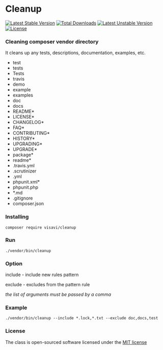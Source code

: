 Cleanup
=========

[![Latest Stable Version](https://poser.pugx.org/visavi/cleanup/v/stable)](https://packagist.org/packages/visavi/cleanup)
[![Total Downloads](https://poser.pugx.org/visavi/cleanup/downloads)](https://packagist.org/packages/visavi/cleanup)
[![Latest Unstable Version](https://poser.pugx.org/visavi/cleanup/v/unstable)](https://packagist.org/packages/visavi/cleanup)
[![License](https://poser.pugx.org/visavi/cleanup/license)](https://packagist.org/packages/visavi/cleanup)

### Cleaning composer vendor directory

It cleans up any tests, descriptions, documentation, examples, etc.

* test
* tests
* Tests
* travis
* demo
* example
* examples
* doc
* docs
* README*
* LICENSE*
* CHANGELOG*
* FAQ*
* CONTRIBUTING*
* HISTORY*
* UPGRADING*
* UPGRADE*
* package*
* readme*
* .travis.yml
* .scrutinizer
* .yml
* phpunit.xml*
* phpunit.php
* *.md
* .gitignore
* composer.json
    
### Installing

```
composer require visavi/cleanup
```
   
### Run
```
./vendor/bin/cleanup
```

### Option
include - include new rules pattern

exclude - excludes from the pattern rule

*the list of arguments must be passed by a comma*

### Example
```
./vendor/bin/cleanup --include *.lock,*.txt --exclude doc,docs,test
```

### License

The class is open-sourced software licensed under the [MIT license](http://opensource.org/licenses/MIT)
